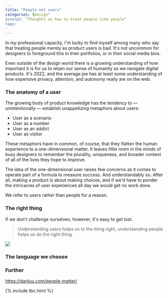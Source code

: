 ```yaml
---
title: "People not users"
categories: [Design"
excerpt: "Thoughts on how to treat people like people"
tags:
- 
---
```

In my professional capacity, I'm lucky to find myself among many who say that treating people merely as product users is bad. It's not uncommon for designers to foreground this in their portfolios, or in their social media bios. 

Even outside of the design world there is a growing understanding of how important it is for us to retain our sense of humanity as we navigate digital products. It's 2022, and the average joe has at least some understanding of how expensive privacy, attention, and autonomy really are on the web.

### The anatomy of a user
The growing body of product knowledge has the tendency to — unintentionally — establish unappetizing metaphors about users:

- User as a scenario
- User as a number
- User as an addict
- User as visitor

These metaphors have in common, of course, that they flatten the human experience to a one-dimensional matter. It leaves little room in the minds of busy designers to remember the plurality, uniqueness, and broader context of all of the lives they hope to improve. 

The idea of the one-dimensional user raises few concerns as it comes to operate part of a formula to measure success. And understandably so. After all, making a product is about making choices, and if we'd have to ponder the intricacies of user experiences all day we would get no work done. 

We refer to users rather than people for a reason. 

### The right thing

If we don't challenge ourselves, however, it's easy to get lost. 

> Understanding users helps us to the thing right, understanding people helps us do the right thing.


![](https://res.cloudinary.com/dbi2zounq/image/upload/c_scale,w_700/v1668937116/me/2022-11-20-jon-bell-twitter_viniyo.png)

### The language we choose





### Further
https://danluu.com/people-matter/

{% include tbc.html %}